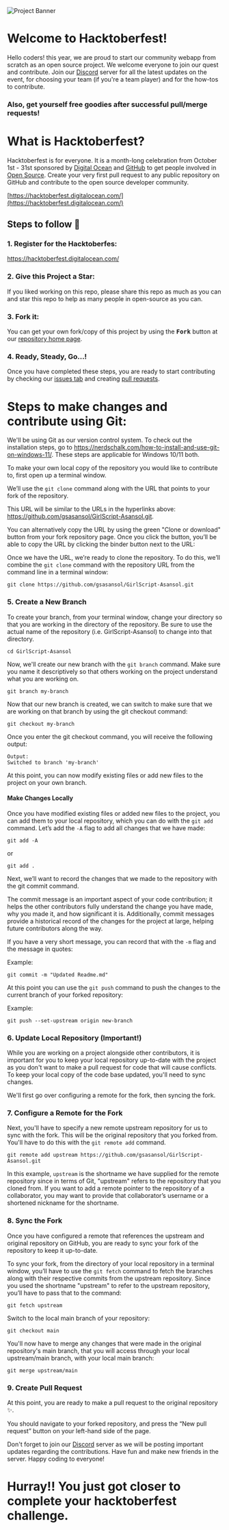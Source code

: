 <img src="https://user-images.githubusercontent.com/63467479/190611518-b60d57af-711b-4b8b-9de5-eb2d51ddcb59.png" alt="Project Banner">


# Welcome to Hacktoberfest!

Hello coders! this year, we are proud to start our community webapp from scratch as an open source project. We welcome everyone to join our quest and contribute. Join our [Discord](https://discord.gg/vYSspBkgNc) server for all the latest updates on the event, for choosing your team (if you're a team player) and for the how-tos to contribute.

### Also, get yourself free goodies after successful pull/merge requests!

# What is Hacktoberfest?

Hacktoberfest is for everyone. It is a month-long celebration from October 1st - 31st sponsored by [Digital Ocean](https://hacktoberfest.digitalocean.com/) and [GitHub](https://github.com/blog/2433-celebrate-open-source-this-october-with-hacktoberfest) to get people involved in [Open Source](https://github.com/open-source). Create your very first pull request to any public repository on GitHub and contribute to the open source developer community.

[https://hacktoberfest.digitalocean.com/](https://hacktoberfest.digitalocean.com/)

## Steps to follow :scroll:

### 1. Register for the Hacktoberfes:

https://hacktoberfest.digitalocean.com/

### 2. Give this Project a Star:
If you liked working on this repo, please share this repo as much
as you can and star this repo to help as many people in open-source as you can.

### 3. Fork it:

You can get your own fork/copy of this project by using the <kbd><b>Fork</b></kbd></a> button at our [repository home page](https://github.com/gsasansol/GirlScript-Asansol).


### 4. Ready, Steady, Go...!

Once you have completed these steps, you are ready to start contributing
by checking our [issues tab](https://github.com/gsasansol/GirlScript-Asansol/issues) and creating [pull requests](https://github.com/gsasansol/GirlScript-Asansol/pulls).


# Steps to make changes and contribute using Git:

We'll be using Git as our version control system. To check out the installation steps, go to https://nerdschalk.com/how-to-install-and-use-git-on-windows-11/. These steps are applicable for Windows 10/11 both.

To make your own local copy of the repository you would like to contribute to, first open up a terminal window.

We’ll use the `git clone` command along with the URL that points to your fork of the repository.

This URL will be similar to the URLs in the hyperlinks above: https://github.com/gsasansol/GirlScript-Asansol.git.

You can alternatively copy the URL by using the green "Clone or download" button from your fork repository page. Once you click the button, you’ll be able to copy the URL by clicking the binder button next to the URL:

Once we have the URL, we’re ready to clone the repository. To do this, we’ll combine the `git clone` command with the repository URL from the command line in a terminal window:

```
git clone https://github.com/gsasansol/GirlScript-Asansol.git
```

### 5. Create a New Branch

To create your branch, from your terminal window, change your directory so that you are working in the directory of the repository. Be sure to use the actual name of the repository (i.e. GirlScript-Asansol) to change into that directory.

```
cd GirlScript-Asansol
```

Now, we'll create our new branch with the `git branch` command. Make sure you name it descriptively so that others working on the project understand what you are working on.

```
git branch my-branch
```

Now that our new branch is created, we can switch to make sure that we are working on that branch by using the git checkout command:

```
git checkout my-branch
```

Once you enter the git checkout command, you will receive the following output:

```
Output:
Switched to branch 'my-branch'
```

At this point, you can now modify existing files or add new files to the project on your own branch.

#### Make Changes Locally

Once you have modified existing files or added new files to the project, you can add them to your local repository, which you can do with the `git add` command. Let’s add the `-A` flag to add all changes that we have made:

```
git add -A
```

or

```
git add .
```

Next, we’ll want to record the changes that we made to the repository with the git commit command.

The commit message is an important aspect of your code contribution; it helps the other contributors fully understand the change you have made, why you made it, and how significant it is. Additionally, commit messages provide a historical record of the changes for the project at large, helping future contributors along the way.

If you have a very short message, you can record that with the `-m` flag and the message in quotes:

Example:

```
git commit -m "Updated Readme.md"
```

At this point you can use the `git push` command to push the changes to the current branch of your forked repository:

Example:

```
git push --set-upstream origin new-branch
```

### 6. Update Local Repository (Important!)

While you are working on a project alongside other contributors, it is important for you to keep your local repository up-to-date with the project as you don't want to make a pull request for code that will cause conflicts. To keep your local copy of the code base updated, you'll need to sync changes.

We'll first go over configuring a remote for the fork, then syncing the fork.

### 7. Configure a Remote for the Fork

Next, you'll have to specify a new remote upstream repository for us to sync with the fork. This will be the original repository that you forked from. You'll have to do this with the `git remote add` command.

```
git remote add upstream https://github.com/gsasansol/GirlScript-Asansol.git
```

In this example, `upstream` is the shortname we have supplied for the remote repository since in terms of Git, "upstream" refers to the repository that you cloned from. If you want to add a remote pointer to the repository of a collaborator, you may want to provide that collaborator’s username or a shortened nickname for the shortname.

### 8. Sync the Fork

Once you have configured a remote that references the upstream and original repository on GitHub, you are ready to sync your fork of the repository to keep it up-to-date.

To sync your fork, from the directory of your local repository in a terminal window, you’ll have to use the `git fetch` command to fetch the branches along with their respective commits from the upstream repository. Since you used the shortname "upstream" to refer to the upstream repository, you’ll have to pass that to the command:

```
git fetch upstream
```

Switch to the local main branch of your repository:

```
git checkout main
```

You'll now have to merge any changes that were made in the original repository's main branch, that you will access through your local upstream/main branch, with your local main branch:

```
git merge upstream/main
```

### 9. Create Pull Request

At this point, you are ready to make a pull request to the original repository ✨.

You should navigate to your forked repository, and press the “New pull request” button on your left-hand side of the page. 

Don't forget to join our [Discord](https://discord.gg/vYSspBkgNc) server as we will be posting important updates regarding the contributions. Have fun and make new friends in the server. Happy coding to everyone!

# Hurray!! You just got closer to complete your hacktoberfest challenge.

